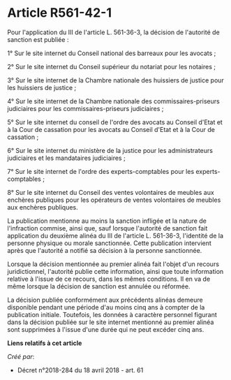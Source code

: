 # Article R561-42-1

Pour l'application du III de l'article L. 561-36-3, la décision de l'autorité de sanction est publiée :

1° Sur le site internet du Conseil national des barreaux pour les avocats ;

2° Sur le site internet du Conseil supérieur du notariat pour les notaires ;

3° Sur le site internet de la Chambre nationale des huissiers de justice pour les huissiers de justice ;

4° Sur le site internet de la Chambre nationale des commissaires-priseurs judiciaires pour les commissaires-priseurs
judiciaires ;

5° Sur le site internet du conseil de l'ordre des avocats au Conseil d'Etat et à la Cour de cassation pour les avocats au
Conseil d'Etat et à la Cour de cassation ;

6° Sur le site internet du ministère de la justice pour les administrateurs judiciaires et les mandataires judiciaires ;

7° Sur le site internet de l'ordre des experts-comptables pour les experts-comptables ;

8° Sur le site internet du Conseil des ventes volontaires de meubles aux enchères publiques pour les opérateurs de ventes
volontaires de meubles aux enchères publiques.

La publication mentionne au moins la sanction infligée et la nature de l'infraction commise, ainsi que, sauf lorsque
l'autorité de sanction fait application du deuxième alinéa du III de l'article L. 561-36-3, l'identité de la personne
physique ou morale sanctionnée. Cette publication intervient après que l'autorité a notifié sa décision à la personne
sanctionnée.

Lorsque la décision mentionnée au premier alinéa fait l'objet d'un recours juridictionnel, l'autorité publie cette
information, ainsi que toute information relative à l'issue de ce recours, dans les mêmes conditions. Il en va de même
lorsque la décision de sanction est annulée ou réformée.

La décision publiée conformément aux précédents alinéas demeure disponible pendant une période d'au moins cinq ans à compter
de la publication initiale. Toutefois, les données à caractère personnel figurant dans la décision publiée sur le site
internet mentionné au premier alinéa sont supprimées à l'issue d'une durée qui ne peut excéder cinq ans.

**Liens relatifs à cet article**

_Créé par_:

  - Décret n°2018-284 du 18 avril 2018 - art. 61

